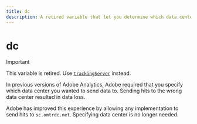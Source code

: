 ```yaml
---
title: dc
description: A retired variable that let you determine which data center to use.
---
```


# dc

>[!IMPORTANT]
>
>This variable is retired. Use [`trackingServer`](trackingserver.md) instead.

In previous versions of Adobe Analytics, Adobe required that you specify which data center you wanted to send data to. Sending hits to the wrong data center resulted in data loss.

Adobe has improved this experience by allowing any implementation to send hits to `sc.omtrdc.net`. Specifying data center is no longer needed.
